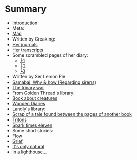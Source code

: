 # Summary

* [Introduction](README.md)
* Meta:
 * [Map](meta/mapa.md)
* Written by Creaking:
 * [Her journals](CreakJou.md)
 * [Her transcripts](Transcripts.md)
 * Some scrambled pages of her diary:
     - [├1](ScrambledPages/1.md)
     - [├2](ScrambledPages/2.md)
     - [┕3](ScrambledPages/3.md)
* Written by Ser Lemon Pie
 * [Samabaj; Why & how (Regarding sirens)](LandlyLib/sirens.md) 
 * [The trinary war](LandlyLib/war.md)
* From Golden Thread's library:
 * [Book about creatures](Creatures.md)
 * [Wooden Diaries](woden-diaries.md)
* Landly's library:
 * [Scrap of a tale found between the pages of another book](LandlyLib/2ndpart.md)
 * [Tritons](LandlyLib/tritons.md)
 * [Spark times eleven](spark.md)
* Some short stories:
 * [Flow](ShortStories/flow.md)
 * [Grief](ShortStories/Grief.md)
 * [It's only natural](ShortStories/OnlyNatural.md)
 * [In a lighthouse...](ShortStories/stars.md)
